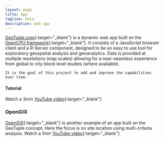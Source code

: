 ```yaml
---
layout: page
title: App
tagline: beta
description: web app
---
```


[GeoTuple.com](http://geotuple.com){:target="_blank"} is a dynamic web app built on the [OpenCPU framework](https://www.opencpu.org){:target="_blank"}. It consists of a JavaScript browser client and a R-Server component, designed to be an easy to use tool for exploratory geospatial analysis and geoanalytics. 
Data is provided at multiple resolutions (map scales) allowing for a near-seamless experience from global to city-block level studies (where available).

```
It is the goal of this project to add and improve the capabilities over time.
```

#### Tutorial
Watch a 3min [YouTube video](https://youtu.be/A-Vkq8K89v4){:target="_blank"}

### OpenGIX
[OpenGIX](http://siteloc.opengix.com){:target="_blank"} is another example of an app built on the GeoTuple concept. Here the focus is on site location using multi-criteria analysis.
Watch a 1min [YouTube video](https://youtu.be/hHuGgAEcfKg){:target="_blank"}
